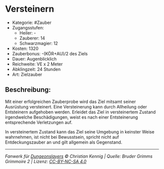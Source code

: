 # Versteinern

- Kategorie: #Zauber
- Zugangsstufen:
  - Heiler: -
  - Zauberer: 14
  - Schwarzmagier: 12
- Kosten: 1320
- Zauberbonus: -(KÖR+AU)/2 des Ziels
- Dauer: Augenblicklich
- Reichweite: VE x 2 Meter
- Abklingzeit: 24 Stunden
- Art: Zielzauber

## Beschreibung:

Mit einer erfolgreichen Zauberprobe wird das Ziel mitsamt seiner Ausrüstung versteinert. Eine Versteinerung kann durch Allheilung oder Entsteinern aufgehoben werden. Erleidet das Ziel in versteinertem Zustand irgendwelche Beschädigungen, weist es nach einer Entsteinerung entsprechende Verletzungen auf.

In versteinertem Zustand kann das Ziel seine Umgebung in keinster Weise wahrnehmen, ist nicht bei Bewusstsein, spricht nicht auf Entdeckungszauber an und gilt allgemein als Gegenstand.

---

_Fanwerk für [Dungeonslayers](https://www.dungeonslayers.net/) © Christian Kennig | Quelle: Bruder Grimms Grimmoire 2 | Lizenz: [CC-BY-NC-SA 4.0](https://creativecommons.org/licenses/by-nc-sa/4.0/deed.de)_
